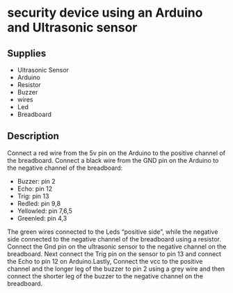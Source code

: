 #  security device using an Arduino and Ultrasonic sensor
## Supplies
* Ultrasonic Sensor
* Arduino
* Resistor 
* Buzzer 
* wires 
* Led 
* Breadboard
## Description
Connect a red wire from the 5v pin on the Arduino to the positive channel of the breadboard. Connect a black wire from the GND pin on the Arduino to the negative channel of the breadboard:
* Buzzer: pin 2
* Echo: pin 12
* Trig: pin 13
* Redled: pin 9,8 
* Yellowled: pin 7,6,5
* Greenled: pin 4,3

The green wires connected to the Leds “positive side”, while the negative side connected to the negative channel of the breadboard using a resistor. Connect the Gnd pin on the ultrasonic sensor to the negative 
channel on the breadboard. Next connect the Trig pin on the sensor to pin 13 and connect the Echo to pin 12 on Arduino.Lastly, Connect the vcc to the positive channel and the longer leg of the buzzer to pin 2 using a grey wire 
and then connect the shorter leg of the buzzer to the negative channel on the breadboard. 
